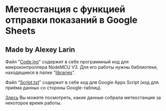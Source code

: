 # Метеостанция с функцией отправки показаний в Google Sheets
## Made by Alexey Larin

Файл "[Code.ino](https://github.com/AlexFast9900/Weather-station-with-the-function-of-sending-readings-to-Google-Sheets/blob/main/Code.ino)" содержит в себе программный код для микроконтроллера NodeMCU V3. Для его работы нужны библиотеки, находящиеся в папке "[libraries](https://github.com/AlexFast9900/Weather-station-with-the-function-of-sending-readings-to-Google-Sheets/tree/main/libraries)".

Файл "[Script.txt](https://github.com/AlexFast9900/Weather-station-with-the-function-of-sending-readings-to-Google-Sheets/blob/main/Script.txt)" содержит в себе код для Google Apps Script (код для приёма данных со стороны Google-таблиц).

[Здесь](https://docs.google.com/spreadsheets/d/1_CCku2lYTrfxKpQ-5Ogjy4x4Jrg9703vpECnjp76c1w/edit?usp=sharing) Вы можете посмотреть, какие данные собрала метеостанция за некоторое время работы.
